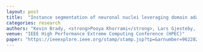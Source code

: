 ```yaml
---
layout: post
title:  "Instance segmentation of neuronal nuclei leveraging domain adaptation"
categories: research
authors: "Kevin Brady, <strong>Pooya Khorrami</strong>, Lars Gjesteby, Laura Brattain"
venue: "IEEE High Performance Extreme Computing Conference (HPEC)"
paper: "https://ieeexplore.ieee.org/stamp/stamp.jsp?tp=&arnumber=9622821"
---
```

